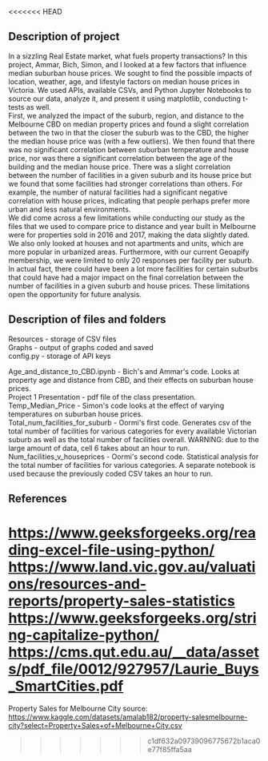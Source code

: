 <<<<<<< HEAD
## Description of project
In a sizzling Real Estate market, what fuels property transactions? In this project, Ammar, Bich, Simon, and I looked at a few factors that influence median suburban house prices. We sought to find the possible impacts of location, weather, age, and lifestyle factors on median house prices in Victoria. We used APIs, available CSVs, and Python Jupyter Notebooks to source our data, analyze it, and present it using matplotlib, conducting t-tests as well. <br>
First, we analyzed the impact of the suburb, region, and distance to the Melbourne CBD on median property prices and found a slight correlation between the two in that the closer the suburb was to the CBD, the higher the median house price was (with a few outliers). We then found that there was no significant correlation between suburban temperature and house price, nor was there a significant correlation between the age of the building and the median house price. There was a slight correlation between the number of facilities in a given suburb and its house price but we found that some facilities had stronger correlations than others. For example, the number of natural facilities had a significant negative correlation with house prices, indicating that people perhaps prefer more urban and less natural environments. <br>
We did come across a few limitations while conducting our study as the files that we used to compare price to distance and year built in Melbourne were for properties sold in 2016 and 2017, making the data slightly dated. We also only looked at houses and not apartments and units, which are more popular in urbanized areas. Furthermore, with our current Geoapify membership, we were limited to only 20 responses per facility per suburb. In actual fact, there could have been a lot more facilities for certain suburbs that could have had a major impact on the final correlation between the number of facilities in a given suburb and house prices. These limitations open the opportunity for future analysis. <br>

## Description of files and folders
Resources - storage of CSV files <br>
Graphs - output of graphs coded and saved <br>
config.py - storage of API keys <br>

Age_and_distance_to_CBD.ipynb - Bich's and Ammar's code. Looks at property age and distance from CBD, and their effects on suburban house prices. <br>
Project 1 Presentation - pdf file of the class presentation. <br>
Temp_Median_Price - Simon's code looks at the effect of varying temperatures on suburban house prices. <br>
Total_num_facilities_for_suburb - Oormi's first code. Generates csv of the total number of facilities for various categories for every available Victorian suburb as well as the total number of facilities overall. WARNING: due to the large amount of data, cell 6 takes about an hour to run. <br>
Num_facilities_v_houseprices - Oormi's second code. Statistical analysis for the total number of facilities for various categories. A separate notebook is used because the previously coded CSV takes an hour to run. <br>

## References
https://www.geeksforgeeks.org/reading-excel-file-using-python/ <br>
https://www.land.vic.gov.au/valuations/resources-and-reports/property-sales-statistics <br>
https://www.geeksforgeeks.org/string-capitalize-python/ <br>
https://cms.qut.edu.au/__data/assets/pdf_file/0012/927957/Laurie_Buys_SmartCities.pdf <br>
=======
Property Sales for Melbourne City source: ​​https://www.kaggle.com/datasets/amalab182/property-salesmelbourne-city?select=Property+Sales+of+Melbourne+City.csv 
>>>>>>> c1df632a09739096775672b1aca0e77f85ffa5aa
